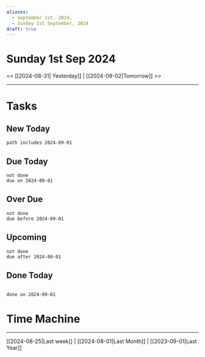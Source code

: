 ```yaml
---
aliases:
  - September 1st, 2024,
  - Sunday 1st September, 2024
draft: true
---
```

# Sunday 1st Sep 2024

<< [[2024-08-31| Yesterday]] | [[2024-09-02|Tomorrow]] >>


---





# Tasks

## New Today

```tasks
path includes 2024-09-01
```

## Due Today

```tasks
not done
due on 2024-09-01
```

## Over Due

```tasks
not done
due before 2024-09-01
```

## Upcoming

```tasks
not done
due after 2024-09-01
```

## Done Today

```tasks

done on 2024-09-01

```

# Time Machine

---
[[2024-08-25|Last week]] |  [[2024-08-01|Last Month]] | [[2023-09-01|Last Year]]
